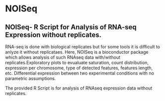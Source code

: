 # NOISeq
## NOISeq- R Script for Analysis of RNA-seq Expression without replicates.
RNA-seq is done with biological replicates but for some tools it is difficult to anlyze it without replicataes.
Here, NOISeq is a bioconductor package which allows analysis of such RNAseq data with/without replicates.Exploratory plots to evualuate saturation, count distribution, expression per chromosome, type of detected features, features length, etc. Differential expression between two experimental conditions with no parametric assumptions.

The provided R Script is for analysis of RNAseq expression data without replicates.
